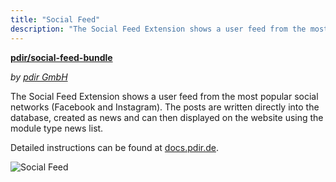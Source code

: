 ```yaml
---
title: "Social Feed"
description: "The Social Feed Extension shows a user feed from the most popular social networks (Facebook and Instagram)."
---
```


**[pdir/social-feed-bundle](https://packagist.org/packages/pdir/social-feed-bundle)**

_by [pdir GmbH](https://www.pdir.de)_

The Social Feed Extension shows a user feed from the most popular social networks (Facebook and Instagram). The posts 
are written directly into the database, created as news and can then displayed on the website using the module type 
news list.

Detailed instructions can be found at [docs.pdir.de](https://docs.pdir.de/#/social-feed/index).

![Social Feed](/ja/extensions/images/en/social-feed.png?classes=shadow)
